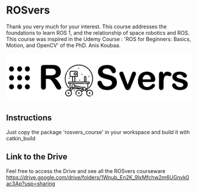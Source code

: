 # ROSvers

Thank you very much for your interest. This course addresses the foundations to learn ROS 1, and the relationship of space robotics and ROS. This course was inspired in the Udemy Course : 'ROS for Beginners: Basics, Motion, and OpenCV' of the PhD. Anis Koubaa.

![logo](images/Rovers.jpeg)

## Instructions

Just copy the package 'rosvers_course' in your workspace and build it with catkin_build

## Link to the Drive

Feel free to access the Drive and see all the ROSvers courseware
https://drive.google.com/drive/folders/1Wnub_En2K_9lxMfchw2m6UGnyk0ac3Ap?usp=sharing
